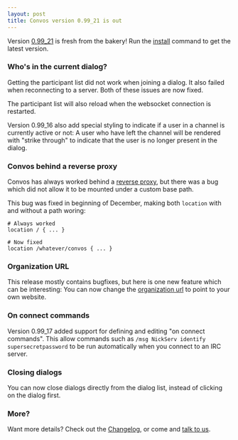 ```yaml
---
layout: post
title: Convos version 0.99_21 is out
---
```


Version [0.99_21](https://github.com/Nordaaker/convos/tree/stable) is fresh
from the bakery! Run the
[install](/doc/getting-started.html#quick-start-guide) command to get the
latest version.

### Who's in the current dialog?

Getting the participant list did not work when joining a dialog. It also
failed when reconnecting to a server. Both of these issues are now fixed.

The participant list will also reload when the websocket connection is
restarted.

Version 0.99_16 also add special styling to indicate if a user in a channel is
currently active or not: A user who have left the channel will be rendered
with "strike through" to indicate that the user is no longer present in the
dialog.

### Convos behind a reverse proxy

Convos has always worked behind a
[reverse proxy](/doc/faq.html#can-convos-run-behind-behind-my-favorite-web-server),
but there was a bug which did not allow it to be mounted under a custom base
path.

This bug was fixed in beginning of December, making both `location` with and
without a path woring:

    # Always worked
    location / { ... }

    # Now fixed
    location /whatever/convos { ... }

### Organization URL

This release mostly contains bugfixes, but here is one new feature which can
be interesting: You can now change the
[organization url](/doc/config.html#convosorganizationurl) to point to your
own website.

### On connect commands

Version 0.99_17 added support for defining and editing "on connect commands".
This allow commands such as `/msg NickServ identify supersecretpassword` to be
run automatically when you connect to an IRC server.

### Closing dialogs

You can now close dialogs directly from the dialog list, instead of clicking
on the dialog first.

### More?

Want more details? Check out the
[Changelog](https://github.com/Nordaaker/convos/blob/master/Changes), or come
and [talk to us](/doc#get-in-touch).
